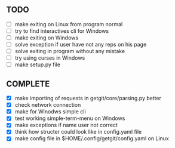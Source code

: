 ## TODO
- [ ] make exiting on Linux from program normal
- [ ] try to find interactives cli for Windows
- [ ] make exiting on Windows
- [ ] solve exception if user have not any reps on his page
- [ ] solve exiting in program without any mistake
- [ ] try using curses in Windows
- [ ] make setup.py file

## COMPLETE
- [x] make importing of requests in getgit/core/parsing.py better
- [x] check network connection
- [x] make for Winodws simple cli
- [x] test working simple-term-menu on Windows
- [x] make exceptions if name user not correct
- [x] think how structer could look like in config.yaml file
- [x] make config file in $HOME/.config/getgit/config.yaml on Linux

